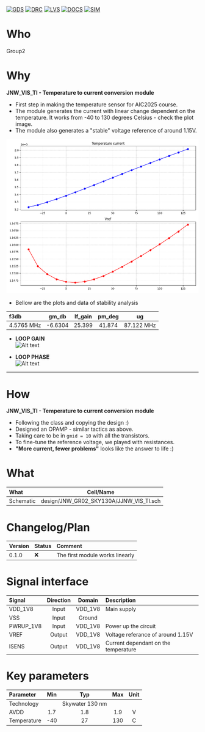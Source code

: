 
[![GDS](../../actions/workflows/gds.yaml/badge.svg)](../../actions/workflows/gds.yaml)
[![DRC](../../actions/workflows/drc.yaml/badge.svg)](../../actions/workflows/drc.yaml)
[![LVS](../../actions/workflows/lvs.yaml/badge.svg)](../../actions/workflows/lvs.yaml)
[![DOCS](../../actions/workflows/docs.yaml/badge.svg)](../../actions/workflows/docs.yaml)
[![SIM](../../actions/workflows/sim.yaml/badge.svg)](../../actions/workflows/sim.yaml)

# Who
Group2

# Why

<explain why you made this module>

**JNW_VIS_TI - Temperature to current conversion module**  
- First step in making the temperature sensor for AIC2025 course.  
- The module generates the current with linear change dependent on the temperature. It works from -40 to 130 degrees Celsius - check the plot image.  
- The module also generates a "stable" voltage reference of around 1.15V.  

![Alt text](https://github.com/analogicus/jnw_gr02_sky130a/blob/main/sim/JNW_VIS_TI/Figure_1_GoodLinearity.png?raw=true)

- Bellow are the plots and data of stability analysis  

| f3db            |  gm_db | lf_gain | pm_deg | ug  |
| :-              |  :-:   |  :-:    |  :-:   | :-: |
| 4.5765 MHz       |  -6.6304   |  25.399    |  41.874   | 87.122 MHz |

- **LOOP GAIN**  
![Alt text](https://github.com/analogicus/jnw_gr02_sky130a/blob/main/sim/JNW_VIS_TI/output_lstb/lstb_schgtkttttvtnosweep_loop_gain.png?raw=true)

- **LOOP PHASE**  
![Alt text](https://github.com/analogicus/jnw_gr02_sky130a/blob/main/sim/JNW_VIS_TI/output_lstb/lstb_schgtkttttvtnosweep_loop_phase.png?raw=true)

---

# How

<explain short how you made this module>

**JNW_VIS_TI - Temperature to current conversion module**  
- Following the class and copying the design :)  
- Designed an OPAMP - similar tactics as above.  
- Taking care to be in `gmid = 10` with all the transistors.  
- To fine-tune the reference voltage, we played with resistances.  
- **"More current, fewer problems"** looks like the answer to life :)  


# What

| What            |        Cell/Name |
| :-              |  :-:       |
| Schematic       | design/JNW_GR02_SKY130A/JJNW_VIS_TI.sch |


# Changelog/Plan

| Version | Status | Comment|
| :---| :---| :---|
|0.1.0 | :x: | The first module works linearly |


# Signal interface

| Signal       | Direction | Domain  | Description                               |
| :---         | :---:     | :---:   | :---                                      |
| VDD_1V8         | Input     | VDD_1V8 | Main supply                              |
| VSS         | Input     | Ground  |                                           |
| PWRUP_1V8     | Input    | VDD_1V8 | Power up the circuit                       |
| VREF     | Output    | VDD_1V8 | Voltage referance of around 1.15V                       |
| ISENS     | Output    | VDD_1V8 | Current dependant on the temperature                       |


# Key parameters

| Parameter           | Min     | Typ           | Max     | Unit  |
| :---                | :---:     | :---:           | :---:     | :---: |
| Technology          |         | Skywater 130 nm |         |       |
| AVDD                | 1.7    | 1.8           | 1.9    | V     |
| Temperature         | -40     | 27            | 130     | C     |
